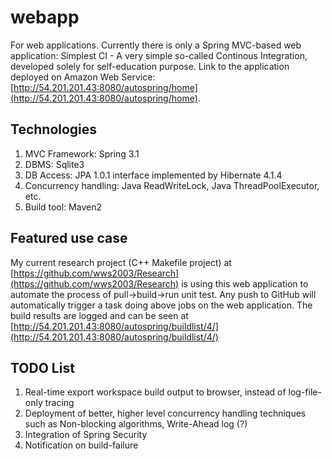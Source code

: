 webapp
======

For web applications. Currently there is only a Spring MVC-based web application: Simplest CI - A very simple so-called Continous Integration, developed solely for self-education purpose. Link to the application deployed on Amazon Web Service: [http://54.201.201.43:8080/autospring/home](http://54.201.201.43:8080/autospring/home).

## Technologies
1. MVC Framework: Spring 3.1
2. DBMS: Sqlite3
3. DB Access: JPA 1.0.1 interface implemented by Hibernate 4.1.4
4. Concurrency handling: Java ReadWriteLock, Java ThreadPoolExecutor, etc.
5. Build tool: Maven2

## Featured use case
My current research project (C++ Makefile project) at [https://github.com/wws2003/Research](https://github.com/wws2003/Research) is using this web application to automate the process of pull->build->run unit test. Any push to GitHub will automatically trigger a task doing above jobs on the web application. The build results are logged and can be seen at [http://54.201.201.43:8080/autospring/buildlist/4/](http://54.201.201.43:8080/autospring/buildlist/4/)

## TODO List
1. Real-time export workspace build output to browser, instead of log-file-only tracing 
2. Deployment of better, higher level concurrency handling techniques such as Non-blocking algorithms, Write-Ahead log (?) 
3. Integration of Spring Security 
4. Notification on build-failure 

